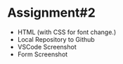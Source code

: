 # Assignment#2

- HTML (with CSS for font change.)
- Local Repository to Github
- VSCode Screenshot
- Form Screenshot
